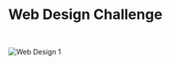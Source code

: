 # Web Design Challenge
<br>

![Web Design 1](https://user-images.githubusercontent.com/118565186/233802149-dcae8293-306a-4a2c-9185-c145caf3fa7e.PNG)
